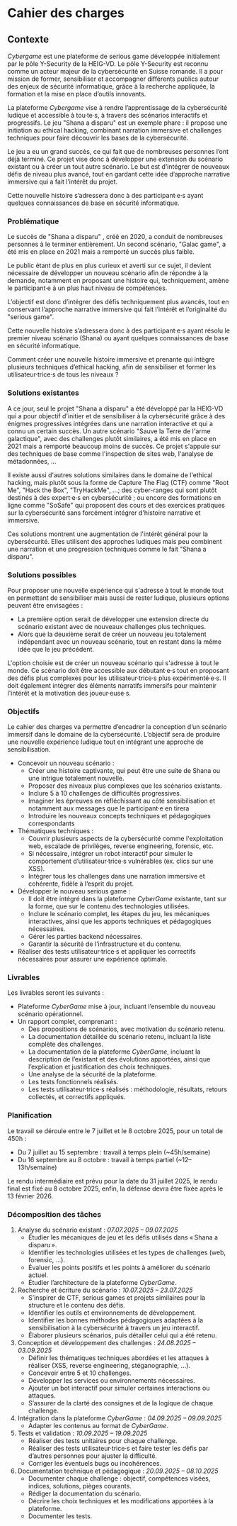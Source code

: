 # Cahier des charges

## Contexte

_Cybergame_ est une plateforme de serious game développée initialement par le pôle Y-Security de la HEIG-VD.
Le pôle Y-Security est reconnu comme un acteur majeur de la cybersécurité en Suisse romande. Il a pour mission de former, sensibiliser et accompagner différents publics autour des enjeux de sécurité informatique, grâce à la recherche appliquée, la formation et la mise en place d’outils innovants.

La plateforme _Cybergame_ vise à rendre l’apprentissage de la cybersécurité ludique et accessible à tou·te·s, à travers des scénarios interactifs et progressifs.
Le jeu "Shana a disparu" est un exemple phare : il propose une initiation au ethical hacking, combinant narration immersive et challenges techniques pour faire découvrir les bases de la cybersécurité.

Le jeu a eu un grand succès, ce qui fait que de nombreuses personnes l’ont déjà terminé. Ce projet vise donc à développer une extension du scénario existant ou à créer un tout autre scénario. Le but est d’intégrer de nouveaux défis de niveau plus avancé, tout en gardant cette idée d’approche narrative immersive qui a fait l’intérêt du projet.

Cette nouvelle histoire s’adressera donc à des participant·e·s ayant quelques connaissances de base en sécurité informatique.

### Problématique

Le succès de "Shana a disparu" , créé en 2020, a conduit de nombreuses personnes à le terminer entièrement. Un second scénario, "Galac game", a été mis en place en 2021 mais a remporté un succès plus faible.

Le public étant de plus en plus curieux et averti sur ce sujet, il devient nécessaire de développer un nouveau scénario afin de répondre à la demande, notamment en proposant une histoire qui, techniquement, amène le participant·e à un plus haut niveau de compétences.

L’objectif est donc d’intégrer des défis techniquement plus avancés, tout en conservant l’approche narrative immersive qui fait l’intérêt et l’originalité du "serious game".

Cette nouvelle histoire s’adressera donc à des participant·e·s ayant résolu le premier niveau scénario (Shana) ou ayant quelques connaissances de base en sécurité informatique.

Comment créer une nouvelle histoire immersive et prenante qui intègre plusieurs techniques d’ethical hacking, afin de sensibiliser et former les utilisateur·trice·s de tous les niveaux ?

### Solutions existantes

A ce jour, seul le projet "Shana a disparu" a été développé par la HEIG-VD qui a pour objectif d'initier et de sensibiliser à la cybersécurité grâce à des énigmes progressives intégrées dans une narration interactive et qui a connu un certain succès. Un autre scénario "Sauve la Terre de l'arme galactique", avec des challenges plutôt similaires, a été mis en place en 2021 mais a remporté beaucoup moins de succès. Ce projet s'appuie sur des techniques de base comme l'inspection de sites web, l'analyse de métadonnées, ...

Il existe aussi d'autres solutions similaires dans le domaine de l'ethical hacking, mais plutôt sous la forme de Capture The Flag (CTF) comme "Root Me", "Hack the Box", "TryHackMe", ...; des cyber-ranges qui sont plutôt destinés à des expert·e·s en cybersécurité ; ou encore des formations en ligne comme "SoSafe" qui proposent des cours et des exercices pratiques sur la cybersécurité sans forcément intégrer d'histoire narrative et immersive.

Ces solutions montrent une augmentation de l'intérêt général pour la cybersécurité. Elles utilisent des approches ludiques mais peu combinent une narration et une progression techniques comme le fait "Shana a disparu".

### Solutions possibles

Pour proposer une nouvelle expérience qui s'adresse à tout le monde tout en permettant de sensibiliser mais aussi de rester ludique, plusieurs options peuvent être envisagées :

- La première option serait de développer une extension directe du scénario existant avec de nouveaux challenges plus techniques.
- Alors que la deuxième serait de créer un nouveau jeu totalement indépendant avec un nouveau scénario, tout en restant dans la même idée que le jeu précédent.

L'option choisie est de créer un nouveau scénario qui s'adresse à tout le monde. Ce scénario doit être accessible aux débutant·e·s tout en proposant des défis plus complexes pour les utilisateur·trice·s plus expérimenté·e·s. Il doit également intégrer des éléments narratifs immersifs pour maintenir l'intérêt et la motivation des joueur·euse·s.

### Objectifs

Le cahier des charges va permettre d’encadrer la conception d’un scénario immersif dans le domaine de la cybersécurité. L’objectif sera de produire une nouvelle expérience ludique tout en intégrant une approche de sensibilisation.

- Concevoir un nouveau scénario :
  - Créer une histoire captivante, qui peut être une suite de Shana ou une intrigue totalement nouvelle.
  - Proposer des niveaux plus complexes que les scénarios existants.
  - Inclure 5 à 10 challenges de difficultés progressives.
  - Imaginer les épreuves en réfléchissant au côté sensibilisation et notamment aux messages que le participant·e en tirera
  - Introduire les nouveaux concepts techniques et pédagogiques correspondants
- Thématiques techniques :
  - Couvrir plusieurs aspects de la cybersécurité comme l'exploitation web, escalade de privilèges, reverse engineering, forensic, etc.
  - Si nécessaire, intégrer un robot interactif pour simuler le comportement d’utilisateur·trice·s vulnérables (ex. clics sur une XSS).
  - Intégrer tous les challenges dans une narration immersive et cohérente, fidèle à l’esprit du projet.
- Développer le nouveau serious game :
  - Il doit être intégré dans la plateforme _CyberGame_ existante, tant sur la forme, que sur le contenu des technologies utilisées.
  - Inclure le scénario complet, les étapes du jeu, les mécaniques interactives, ainsi que les apports techniques et pédagogiques nécessaires.
  - Gérer les parties backend nécessaires.
  - Garantir la sécurité de l’infrastructure et du contenu.
- Réaliser des tests utilisateur·trice·s et appliquer les correctifs nécessaires pour assurer une expérience optimale.

### Livrables

Les livrables seront les suivants :

- Plateforme _CyberGame_ mise à jour, incluant l’ensemble du nouveau scénario opérationnel.
- Un rapport complet, comprenant :
  - Des propositions de scénarios, avec motivation du scénario retenu.
  - La documentation détaillée du scénario retenu, incluant la liste complète des challenges.
  - La documentation de la plateforme _CyberGame_, incluant la description de l’existant et des évolutions apportées, ainsi que l’explication et justification des choix techniques.
  - Une analyse de la sécurité de la plateforme.
  - Les tests fonctionnels réalisés.
  - Les tests utilisateur·trice·s réalisés : méthodologie, résultats, retours collectés, et correctifs appliqués.

### Planification

Le travail se déroule entre le 7 juillet et le 8 octobre 2025, pour un total de 450h :

- Du 7 juillet au 15 septembre : travail à temps plein (~45h/semaine)
- Du 16 septembre au 8 octobre : travail à temps partiel (~12–13h/semaine)

Le rendu intermédiaire est prévu pour la date du 31 juillet 2025, le rendu final est fixé au 8 octobre 2025, enfin, la défense devra être fixée après le 13 février 2026.

### Décomposition des tâches

1. Analyse du scénario existant : _07.07.2025 – 09.07.2025_
    - Étudier les mécaniques de jeu et les défis utilisés dans « Shana a disparu ».
    - Identifier les technologies utilisées et les types de challenges (web, forensic, …).
    - Évaluer les points positifs et les points à améliorer du scénario actuel.
    - Étudier l’architecture de la plateforme _CyberGame_.
2. Recherche et écriture du scénario : _10.07.2025 – 23.07.2025_
    - S’inspirer de CTF, serious games et projets similaires pour la structure et le contenu des défis.
    - Identifier les outils et environnements de développement.
    - Identifier les bonnes méthodes pédagogiques adaptées à la sensibilisation à la cybersécurité à travers un jeu interactif.
    - Élaborer plusieurs scénarios, puis détailler celui qui a été retenu.
3. Conception et développement des challenges : _24.08.2025 – 03.09.2025_
    - Définir les thématiques techniques abordées et les attaques à réaliser (XSS, reverse engineering, stéganographie, ...).
    - Concevoir entre 5 et 10 challenges.
    - Développer les services ou environnements nécessaires.
    - Ajouter un bot interactif pour simuler certaines interactions ou attaques.
    - S’assurer de la clarté des consignes et de la logique de chaque challenge.
4. Intégration dans la plateforme _CyberGame_ : _04.09.2025 – 09.09.2025_
    - Adapter les contenus au format de _CyberGame_.
5. Tests et validation : _10.09.2025 – 19.09.2025_
    - Réaliser des tests unitaires pour chaque challenge.
    - Réaliser des tests utilisateur·trice·s et faire tester les défis par d’autres personnes pour ajuster la difficulté.
    - Corriger les éventuels bugs ou incohérences.
6. Documentation technique et pédagogique :  _20.09.2025 – 08.10.2025_
    - Documenter chaque challenge : objectif, compétences visées, indices, solutions, pièges courants.
    - Rédiger la documentation du scénario.
    - Décrire les choix techniques et les modifications apportées à la plateforme.
    - Documenter les tests.

